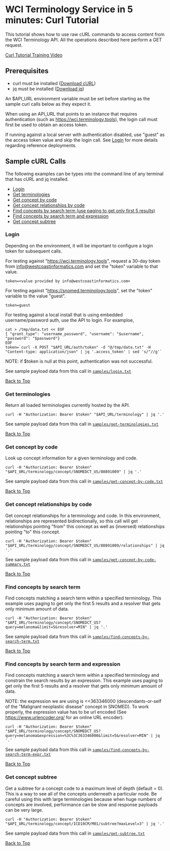 WCI Terminology Service in 5 minutes: Curl Tutorial
===================================================

This tutorial shows how to use raw cURL commands to access content from the WCI Terminology API.
All the operations described here perform a GET request.

[Curl Tutorial Training Video](https://youtu.be/SWVRyo9Zjio)

Prerequisites
-------------
* curl must be installed ([Download cURL](https://curl.haxx.se/dlwiz/))
* jq must be installed ([Download jq](https://stedolan.github.io/jq/download/))

An $API_URL environment variable must be set before starting as the sample curl calls below as they expect it.

When using an API_URL that points to an instance that requires authentication
(such as https://wci.terminology.tools), the login call must first be used to obtain an access token.

If running against a local server with authentication disabled, use "guest" as the access token value
and skip the login call.  See [Login](#login) for more details regarding reference deployments.

Sample cURL Calls
-----------------

The following examples can be types into the command line of any terminal that has cURL and jq installed.

- [Login](#login)
- [Get terminologies](#get-terminologies)
- [Get concept by code](#get-concept-by-code)
- [Get concept relationships by code](#get-concept-relationships-by-code)
- [Find concepts by search term (use paging to get only first 5 results)](#find-concepts-by-search-term)
- [Find concepts by search term and expression](#find-concepts-by-search-term-and-expression)
- [Get concept subtree](#get-concept-subtree)


### Login 

Depending on the environment, it will be important to configure a login token for subsequent calls.

For testing against "https://wci.terminology.tools", request a 30-day token from info@westcoastinformatics.com and set the "token" variable to that value.

```
token=<value provided by info@westcoastinformatics.com>
```

For testing against "https://snomed.terminology.tools", set the "token" variable to the value "guest".

```
token=guest
```

For testing against a local install that is using embedded username/password auth, 
use the API to login.  For examploe,

```
cat > /tmp/data.txt << EOF
{ "grant_type": "username_password", "username": "$username", "password": "$password"}
EOF
token=`curl -X POST "$API_URL/auth/token" -d "@/tmp/data.txt" -H "Content-type: application/json" | jq '.access_token' | sed 's/"//g'`
```

NOTE: if $token is null at this point, authentication was not successful.

See sample payload data from this call in [`samples/login.txt`](samples/login.txt)

[Back to Top](#wci-terminology-service-in-5-minutes-curl-tutorial)

### Get terminologies

Return all loaded terminologies currently hosted by the API.

```
curl -H "Authorization: Bearer $token" "$API_URL/terminology" | jq '.'
```

See sample payload data from this call in [`samples/get-terminologies.txt`](samples/get-terminologies.txt)

[Back to Top](#wci-terminology-service-in-5-minutes-curl-tutorial)

### Get concept by code

Look up concept information for a given terminology and code.

```
curl -H "Authorization: Bearer $token" "$API_URL/terminology/concept/SNOMEDCT_US/80891009" | jq '.'
```

See sample payload data from this call in [`samples/get-concept-by-code.txt`](samples/get-concept-by-code.txt)

[Back to Top](#wci-terminology-service-in-5-minutes-curl-tutorial)

### Get concept relationships by code

Get concept relationships for a terminology and code. In this environment, relationships
are represented bidirectionally, so this call will get relationships pointing "from"
this concept as well as (inversed) relationships pointing "to" this concept.

```
curl -H "Authorization: Bearer $token" "$API_URL/terminology/concept/SNOMEDCT_US/80891009/relationships" | jq '.'
```

See sample payload data from this call in [`samples/get-concept-by-code-summary.txt`](samples/get-concept-by-code-more.txt)

[Back to Top](#wci-terminology-service-in-5-minutes-curl-tutorial)

### Find concepts by search term

Find concepts matching a search term within a specified terminology. This 
example uses paging to get only the first 5 results and a resolver that
gets only minimum amount of data.

```
curl -H "Authorization: Bearer $token" "$API_URL/terminology/concept/SNOMEDCT_US?query=melanoma&limit=5&resolver=MIN" | jq '.'
```

See sample payload data from this call in [`samples/find-concepts-by-search-term.txt`](samples/find-concepts-by-search-term.txt)

[Back to Top](#wci-terminology-service-in-5-minutes-curl-tutorial)

### Find concepts by search term and expression

Find concepts matching a search term within a specified terminology and constrain
the search results by an expression. This example uses paging to get only the first 
5 results and a resolver that gets only minimum amount of data.

NOTE: the expression we are using is <<363346000 (descendants-or-self of the "Malignant
neoplastic disease" concept in SNOMED).  To work properly, the expression value has to
be url encoded (See https://www.urlencoder.org/ for an online URL encoder):

```
curl -H "Authorization: Bearer $token" "$API_URL/terminology/concept/SNOMEDCT_US?query=melanoma&expression=%3C%3C363346000&limit=5&resolver=MIN" | jq '.'
```

See sample payload data from this call in [`samples/find-concepts-by-search-term-expr.txt`](samples/find-concepts-by-search-term-expr.txt)

[Back to Top](#wci-terminology-service-in-5-minutes-curl-tutorial)

### Get concept subtree

Get a subtree for a concept code to a maximum level of depth (default = 0).
This is a way to see all of the concepts underneath a particular node.
Be careful using this with large terminologies because when huge numbers of
concepts are involved, performance can be slow and response payloads can be very
large.

```
curl -H "Authorization: Bearer $token" "$API_URL/terminology/concept/ICD10CM/M01/subtree?maxLevel=3" | jq '.'
```

See sample payload data from this call in [`samples/get-subtree.txt`](samples/get-subtree.txt)

[Back to Top](#wci-terminology-service-in-5-minutes-curl-tutorial)
